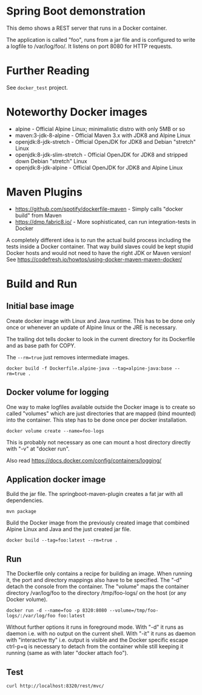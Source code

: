 Spring Boot demonstration
=========================

This demo shows a REST server that runs in a Docker container.

The application is called "foo", runs from a jar file and
is configured to write a logfile to /var/log/foo/.
It listens on port 8080 for HTTP requests.


Further Reading
===============

See `docker_test` project.


Noteworthy Docker images
========================

* alpine                        - Official Alpine Linux; minimalistic distro with only 5MB or so
* maven:3-jdk-8-alpine          - Official Maven 3.x with JDK8 and Alpine Linux
* openjdk:8-jdk-stretch         - Official OpenJDK for JDK8 and Debian "stretch" Linux
* openjdk:8-jdk-slim-stretch    - Official OpenJDK for JDK8 and stripped down Debian "stretch" Linux
* openjdk:8-jdk-alpine          - Official OpenJDK for JDK8 and Alpine Linux

Maven Plugins
=============

* https://github.com/spotify/dockerfile-maven   - Simply calls "docker build" from Maven
* https://dmp.fabric8.io/ - More sophisticated, can run integration-tests in Docker

A completely different idea is to run the actual build process including the tests
inside a Docker container. That way build slaves could be kept stupid Docker hosts
and would not need to have the right JDK or Maven version!
See https://codefresh.io/howtos/using-docker-maven-maven-docker/


Build and Run
=============

Initial base image
------------------

Create docker image with Linux and Java runtime. This has to be done only
once or whenever an update of Alpine linux or the JRE is necessary.

The trailing dot tells docker to look in the current directory for its
Dockerfile and as base path for COPY.

The `--rm=true` just removes intermediate images.

    docker build -f Dockerfile.alpine-java --tag=alpine-java:base --rm=true .


Docker volume for logging
-------------------------

One way to make logfiles available outside the Docker image is to create
so called "volumes" which are just directories that are mapped (bind mounted)
into the container. This step has to be done once per docker installation.

    docker volume create --name=foo-logs

This is probably not necessary as one can mount a host directory directly
with "-v" at "docker run".

Also read https://docs.docker.com/config/containers/logging/

Application docker image
------------------------

Build the jar file. The springboot-maven-plugin creates a fat jar with
all dependencies.

    mvn package

Build the Docker image from the previously created image that combined Alpine
Linux and Java and the just created jar file.

    docker build --tag=foo:latest --rm=true .

Run
---

The Dockerfile only contains a recipe for building an image. When running it,
the port and directory mappings also have to be specified. The "-d" detach the
console from the container.
The "volume" maps the container directory /var/log/foo to the directory /tmp/foo-logs/
on the host (or any Docker volume).

    docker run -d --name=foo -p 8320:8080 --volume=/tmp/foo-logs/:/var/log/foo foo:latest

Without further options it runs in foreground mode.
With "-d" it runs as daemon i.e. with no output on the current shell.
With "-it" it runs as daemon with "interactive tty" i.e. output is visible and
the Docker specific escape ctrl-p+q is necessary to detach from the container
while still keeping it running (same as with later "docker attach foo").

Test
----

    curl http://localhost:8320/rest/mvc/


